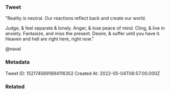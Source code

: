 ### Tweet
"Reality is neutral. Our reactions reflect back and create our world.

Judge, &amp; feel separate &amp; lonely. Anger, &amp; lose peace of mind. Cling, &amp; live in anxiety. Fantasize, and miss the present. Desire, &amp; suffer until you have it.
Heaven and hell are right here, right now."

@naval

### Metadata
Tweet ID: 1521745691894116352
Created At: 2022-05-04T06:57:00.000Z

### Related

